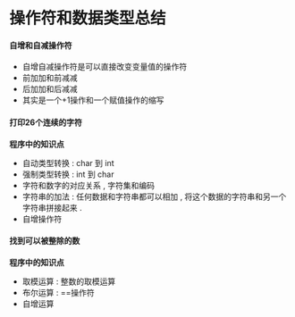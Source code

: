 # 操作符和数据类型总结

#### 自增和自减操作符

* 自增自减操作符是可以直接改变变量值的操作符
* 前加加和前减减
* 后加加和后减减
* 其实是一个+1操作和一个赋值操作的缩写

#### 打印26个连续的字符

**程序中的知识点**

* 自动类型转换 : char 到 int
* 强制类型转换 : int 到 char
* 字符和数字的对应关系 , 字符集和编码
* 字符串的加法 : 任何数据和字符串都可以相加 , 将这个数据的字符串和另一个字符串拼接起来 . 
* 自增操作符

#### 找到可以被整除的数

**程序中的知识点**

* 取模运算 : 整数的取模运算
* 布尔运算 : ==操作符
* 自增运算



